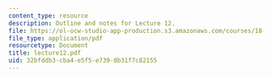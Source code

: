 ```yaml
---
content_type: resource
description: Outline and notes for Lecture 12.
file: https://ol-ocw-studio-app-production.s3.amazonaws.com/courses/18-965-geometry-of-manifolds-fall-2004/32bfddb3cba4e5f5e7390b31f7c82155_lecture12.pdf
file_type: application/pdf
resourcetype: Document
title: lecture12.pdf
uid: 32bfddb3-cba4-e5f5-e739-0b31f7c82155
---
```

